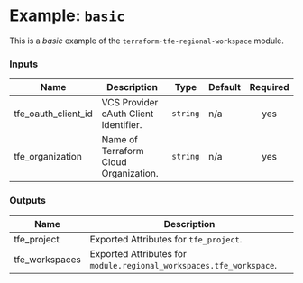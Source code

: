 # Example: `basic`

This is a _basic_ example of the `terraform-tfe-regional-workspace` module.

<!-- BEGIN_TF_DOCS -->
### Inputs

| Name | Description | Type | Default | Required |
|------|-------------|------|---------|:--------:|
| tfe_oauth_client_id | VCS Provider oAuth Client Identifier. | `string` | n/a | yes |
| tfe_organization | Name of Terraform Cloud Organization. | `string` | n/a | yes |

### Outputs

| Name | Description |
|------|-------------|
| tfe_project | Exported Attributes for `tfe_project`. |
| tfe_workspaces | Exported Attributes for `module.regional_workspaces.tfe_workspace`. |
<!-- END_TF_DOCS -->
